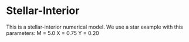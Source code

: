 # Stellar-Interior

This is a stellar-interior numerical model.
We use a star example with this parameters:
M = 5.0
X = 0.75
Y = 0.20
